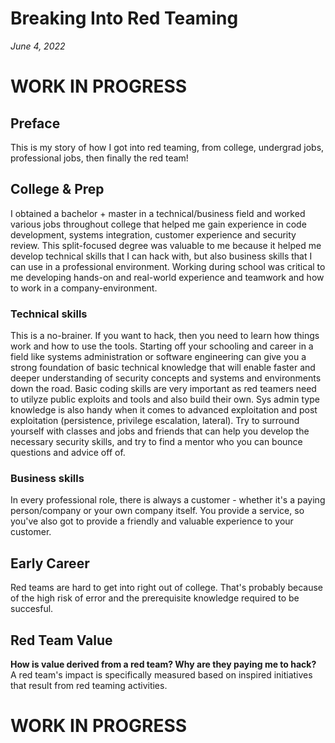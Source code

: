 # Breaking Into Red Teaming
_June 4, 2022_
# WORK IN PROGRESS

## Preface
This is my story of how I got into red teaming, from college, undergrad jobs, professional jobs, then finally the red team!

## College & Prep
I obtained a bachelor + master in a technical/business field and worked various jobs throughout college that helped me gain experience in code development, systems integration, customer experience and security review. This split-focused degree was valuable to me because it helped me develop technical skills that I can hack with, but also business skills that I can use in a professional environment. Working during school was critical to me developing hands-on and real-world experience and teamwork and how to work in a company-environment.

### Technical skills
This is a no-brainer. If you want to hack, then you need to learn how things work and how to use the tools. Starting off your schooling and career in a field like systems administration or software engineering can give you a strong foundation of basic technical knowledge that will enable faster and deeper understanding of security concepts and systems and environments down the road. Basic coding skills are very important as red teamers need to utilyze public exploits and tools and also build their own. Sys admin type knowledge is also handy when it comes to advanced exploitation and post exploitation (persistence, privilege escalation, lateral). Try to surround yourself with classes and jobs and friends that can help you develop the necessary security skills, and try to find a mentor who you can bounce questions and advice off of.

### Business skills
In every professional role, there is always a customer - whether it's a paying person/company or your own company itself. You provide a service, so you've also got to provide a friendly and valuable experience to your customer.

## Early Career
Red teams are hard to get into right out of college. That's probably because of the high risk of error and the prerequisite knowledge required to be succesful. 

## Red Team Value
**How is value derived from a red team? Why are they paying me to hack?**\
A red team's impact is specifically measured based on inspired initiatives that result from red teaming activities.

# WORK IN PROGRESS
